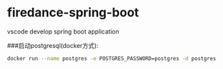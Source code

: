# firedance-spring-boot
vscode develop spring boot application

###启动postgresql(docker方式):
```bash
docker run --name postgres -e POSTGRES_PASSWORD=postgres -d postgres
```
